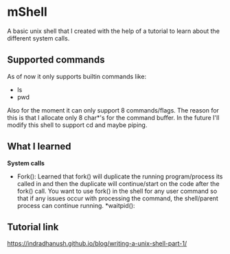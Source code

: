 # mShell
A basic unix shell that I created with the help of a tutorial to learn about the different system calls.

## Supported commands
As of now it only supports builtin commands like:
* ls
* pwd

Also for the moment it can only support 8 commands/flags. The reason for this is that 
I allocate only 8 char*'s for the command buffer.
In the future I'll modify this shell to support cd and maybe piping.

## What I learned
**System calls**
* Fork(): Learned that fork() will duplicate the running program/process its
called in and then the duplicate will continue/start on the code after the fork() call.
You want to use fork() in the shell for any user command so that if any 
issues occur with processing the command, the shell/parent process can continue 
running.
*waitpid():

## Tutorial link
https://indradhanush.github.io/blog/writing-a-unix-shell-part-1/